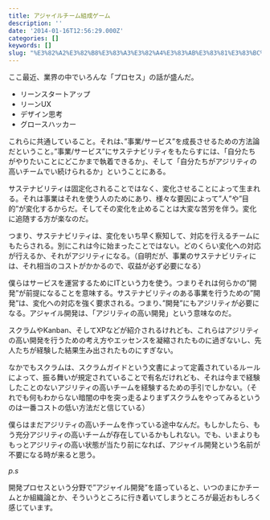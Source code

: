 ```yaml
---
title: アジャイルチーム組成ゲーム
description: ''
date: '2014-01-16T12:56:29.000Z'
categories: []
keywords: []
slug: "%E3%82%A2%E3%82%B8%E3%83%A3%E3%82%A4%E3%83%AB%E3%83%81%E3%83%BC%E3%83%A0%E7%B5%84%E6%88%90%E3%82%B2%E3%83%BC%E3%83%A0"
---
```

ここ最近、業界の中でいろんな「プロセス」の話が盛んだ。

*   リーンスタートアップ
*   リーンUX
*   デザイン思考
*   グロースハッカー

これらに共通していること。それは、”事業/サービス”を成長させるための方法論だということ。”事業/サービス”にサステナビリティをもたらすには、「自分たちがやりたいことにどこかまで執着できるか」、そして「自分たちがアジリティの高いチームでい続けられるか」ということにある。

サステナビリティは固定化されることではなく、変化させることによって生まれる。それは事業はそれを使う人のためにあり、様々な要因によって”人”や”目的”が変化するからだ。そしてその変化を止めることは大変な苦労を伴う。変化に追随する方が楽なのだ。

つまり、サステナビリティは、変化をいち早く察知して、対応を行えるチームにもたらされる。別にこれは今に始まったことではない。どのくらい変化への対応が行えるか、それがアジリティになる。（自明だが、事業のサステナビリティには、それ相当のコストがかかるので、収益が必ず必要になる）

僕らはサービスを運営するためにITという力を使う。つまりそれは何らかの”開発”が前提になることを意味する。サステナビリティのある事業を行うための”開発”は、変化への対応を強く要求される。つまり、”開発”にもアジリティが必要になる。アジャイル開発は、「アジリティの高い開発」という意味なのだ。

スクラムやKanban、そしてXPなどが紹介されるけれども、これらはアジリティの高い開発を行うための考え方やエッセンスを凝縮されたものに過ぎないし、先人たちが経験した結果生み出されたものにすぎない。

なかでもスクラムは、スクラムガイドという文書によって定義されているルールによって、振る舞いが規定されていることで有名だけれども、それは今まで経験したことのないアジリティの高いチームを経験するための手引でしかない。（それでも何もわからない暗闇の中を突っ走るよりまずスクラムをやってみるというのは一番コストの低い方法だと信じている）

僕らはまだアジリティの高いチームを作っている途中なんだ。もしかしたら、もう充分アジリティの高いチームが存在しているかもしれない。でも、いまよりももっとアジリティの高い状態が当たり前になれば、アジャイル開発という名前が不要になる時が来ると思う。

_p.s_

開発プロセスという分野で”アジャイル開発”を語っていると、いつのまにかチームとか組織論とか、そういうところに行き着いてしまうところが最近おもしろく感じています。